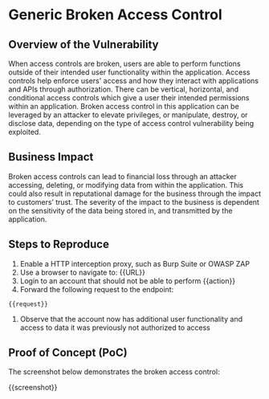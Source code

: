 # Generic Broken Access Control

## Overview of the Vulnerability

When access controls are broken, users are able to perform functions outside of their intended user functionality within the application. Access controls help enforce users' access and how they interact with applications and APIs through authorization. There can be vertical, horizontal, and conditional access controls which give a user their intended permissions within an application. Broken access control in this application can be leveraged by an attacker to elevate privileges, or manipulate, destroy, or disclose data, depending on the type of access control vulnerability being exploited.

## Business Impact

Broken access controls can lead to financial loss through an attacker accessing, deleting, or modifying data from within the application. This could also result in reputational damage for the business through the impact to customers’ trust. The severity of the impact to the business is dependent on the sensitivity of the data being stored in, and transmitted by the application.

## Steps to Reproduce

1. Enable a HTTP interception proxy, such as Burp Suite or OWASP ZAP
1. Use a browser to navigate to: {{URL}}
1. Login to an account that should not be able to perform {{action}}
1. Forward the following request to the endpoint:

```HTTP Request
{{request}}
```

1. Observe that the account now has additional user functionality and access to data it was previously not authorized to access

## Proof of Concept (PoC)

The screenshot below demonstrates the broken access control:

{{screenshot}}
